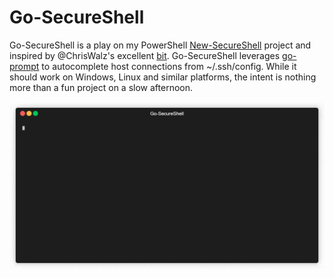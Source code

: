 # Go-SecureShell

Go-SecureShell is a play on my PowerShell [New-SecureShell](https://github.com/autoalan/newsecureshell) project and inspired by @ChrisWalz's excellent [bit](https://github.com/chriswalz/bit). Go-SecureShell leverages [go-prompt](https://github.com/c-bata/go-prompt) to autocomplete host connections from ~/.ssh/config. While it should work on Windows, Linux and similar platforms, the intent is nothing more than a fun project on a slow afternoon.

![Terminal Example](https://github.com/autoalan/Go-SecureShell/raw/main/media/render.gif)
